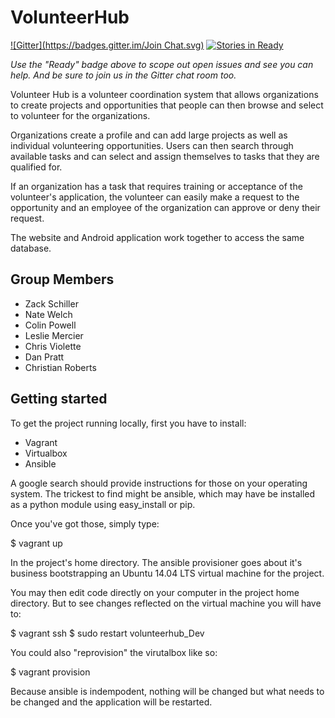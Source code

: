 
VolunteerHub
============

[![Gitter](https://badges.gitter.im/Join Chat.svg)](https://gitter.im/Code4Maine/volunteer-coordination?utm_source=badge&utm_medium=badge&utm_campaign=pr-badge&utm_content=badge) [![Stories in Ready](https://badge.waffle.io/code4maine/volunteer-coordination.png?label=ready&title=Ready)](https://waffle.io/code4maine/volunteer-coordination)

*Use the "Ready" badge above to scope out open issues and see you can help. And
be sure to join us in the Gitter chat room too.*

Volunteer Hub is a volunteer coordination system that allows organizations to 
create projects and opportunities that people can then browse and select to 
volunteer for the organizations.

Organizations create a profile and can add large projects as well as individual 
volunteering opportunities. Users can then search through available tasks and 
can select and assign themselves to tasks that they are qualified for.

If an organization has a task that requires training or acceptance of the 
volunteer's application, the volunteer can easily make a request to the 
opportunity and an employee of the organization can approve or deny their request.

The website and Android application work together to access the same database.

Group Members
-------------------
- Zack Schiller
- Nate Welch
- Colin Powell
- Leslie Mercier
- Chris Violette
- Dan Pratt
- Christian Roberts

Getting started
---------------

To get the project running locally, first you have to install:

  * Vagrant
  * Virtualbox
  * Ansible

A google search should provide instructions for those on your operating system.
The trickest to find might be ansible, which may have be installed as a python
module using easy_install or pip.

Once you've got those, simply type:

  $ vagrant up

In the project's home directory. The ansible provisioner goes about it's
business bootstrapping an Ubuntu 14.04 LTS virtual machine for the project.

You may then edit code directly on your computer in the project home directory.
But to see changes reflected on the virtual machine you will have to:

  $ vagrant ssh
  $ sudo restart volunteerhub_Dev

You could also "reprovision" the virutalbox like so:

  $ vagrant provision

Because ansible is indempodent, nothing will be changed but what needs to be
changed and the application will be restarted.

